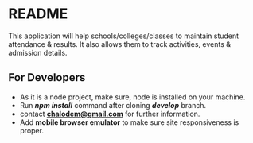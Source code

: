 # README #

This application will help schools/colleges/classes to maintain student attendance & results.
It also allows them to track activities, events & admission details.

## For Developers ##

* As it is a node project, make sure, node is installed on your machine.
* Run ***npm install*** command after cloning ***develop*** branch.
* contact **chalodem@gmail.com** for further information.
* Add **mobile browser emulator** to make sure site responsiveness is proper.